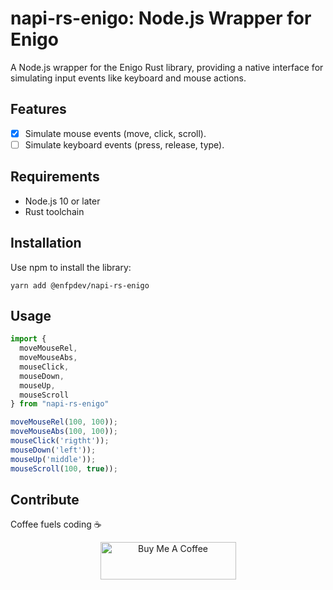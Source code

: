 # napi-rs-enigo: Node.js Wrapper for Enigo

A Node.js wrapper for the Enigo Rust library, providing a native interface for simulating input events like keyboard and mouse actions.

## Features

- [x] Simulate mouse events (move, click, scroll).
- [ ] Simulate keyboard events (press, release, type).

## Requirements

- Node.js 10 or later
- Rust toolchain

## Installation

Use npm to install the library:

```shell
yarn add @enfpdev/napi-rs-enigo
```

## Usage

```typescript
import {
  moveMouseRel,
  moveMouseAbs,
  mouseClick,
  mouseDown,
  mouseUp,
  mouseScroll
} from "napi-rs-enigo"

moveMouseRel(100, 100));
moveMouseAbs(100, 100));
mouseClick('rigtht'));
mouseDown('left'));
mouseUp('middle'));
mouseScroll(100, true));

```

## Contribute

Coffee fuels coding ☕️

<p align="center">
<a href="https://www.buymeacoffee.com/enfpdev" target="_blank"><img src="https://cdn.buymeacoffee.com/buttons/v2/default-yellow.png" alt="Buy Me A Coffee" style="height: 60px !important;width: 217px !important;" ></a>
</p>

